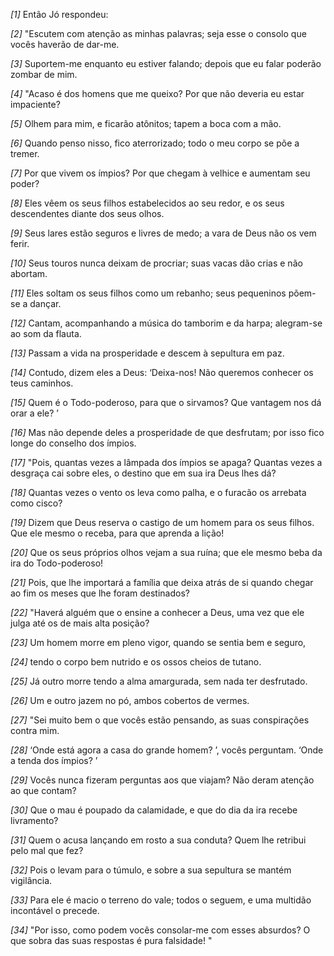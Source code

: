 *[1]* Então Jó respondeu:

*[2]* "Escutem com atenção as minhas palavras; seja esse o consolo que vocês haverão de dar-me.

*[3]* Suportem-me enquanto eu estiver falando; depois que eu falar poderão zombar de mim.

*[4]* "Acaso é dos homens que me queixo? Por que não deveria eu estar impaciente?

*[5]* Olhem para mim, e ficarão atônitos; tapem a boca com a mão.

*[6]* Quando penso nisso, fico aterrorizado; todo o meu corpo se põe a tremer.

*[7]* Por que vivem os ímpios? Por que chegam à velhice e aumentam seu poder?

*[8]* Eles vêem os seus filhos estabelecidos ao seu redor, e os seus descendentes diante dos seus olhos.

*[9]* Seus lares estão seguros e livres de medo; a vara de Deus não os vem ferir.

*[10]* Seus touros nunca deixam de procriar; suas vacas dão crias e não abortam.

*[11]* Eles soltam os seus filhos como um rebanho; seus pequeninos põem-se a dançar.

*[12]* Cantam, acompanhando a música do tamborim e da harpa; alegram-se ao som da flauta.

*[13]* Passam a vida na prosperidade e descem à sepultura em paz.

*[14]* Contudo, dizem eles a Deus: ‘Deixa-nos! Não queremos conhecer os teus caminhos.

*[15]* Quem é o Todo-poderoso, para que o sirvamos? Que vantagem nos dá orar a ele? ’

*[16]* Mas não depende deles a prosperidade de que desfrutam; por isso fico longe do conselho dos ímpios.

*[17]* "Pois, quantas vezes a lâmpada dos ímpios se apaga? Quantas vezes a desgraça cai sobre eles, o destino que em sua ira Deus lhes dá?

*[18]* Quantas vezes o vento os leva como palha, e o furacão os arrebata como cisco?

*[19]* Dizem que Deus reserva o castigo de um homem para os seus filhos. Que ele mesmo o receba, para que aprenda a lição!

*[20]* Que os seus próprios olhos vejam a sua ruína; que ele mesmo beba da ira do Todo-poderoso!

*[21]* Pois, que lhe importará a família que deixa atrás de si quando chegar ao fim os meses que lhe foram destinados?

*[22]* "Haverá alguém que o ensine a conhecer a Deus, uma vez que ele julga até os de mais alta posição?

*[23]* Um homem morre em pleno vigor, quando se sentia bem e seguro,

*[24]* tendo o corpo bem nutrido e os ossos cheios de tutano.

*[25]* Já outro morre tendo a alma amargurada, sem nada ter desfrutado.

*[26]* Um e outro jazem no pó, ambos cobertos de vermes.

*[27]* "Sei muito bem o que vocês estão pensando, as suas conspirações contra mim.

*[28]* ‘Onde está agora a casa do grande homem? ’, vocês perguntam. ‘Onde a tenda dos ímpios? ’

*[29]* Vocês nunca fizeram perguntas aos que viajam? Não deram atenção ao que contam?

*[30]* Que o mau é poupado da calamidade, e que do dia da ira recebe livramento?

*[31]* Quem o acusa lançando em rosto a sua conduta? Quem lhe retribui pelo mal que fez?

*[32]* Pois o levam para o túmulo, e sobre a sua sepultura se mantém vigilância.

*[33]* Para ele é macio o terreno do vale; todos o seguem, e uma multidão incontável o precede.

*[34]* "Por isso, como podem vocês consolar-me com esses absurdos? O que sobra das suas respostas é pura falsidade! "

